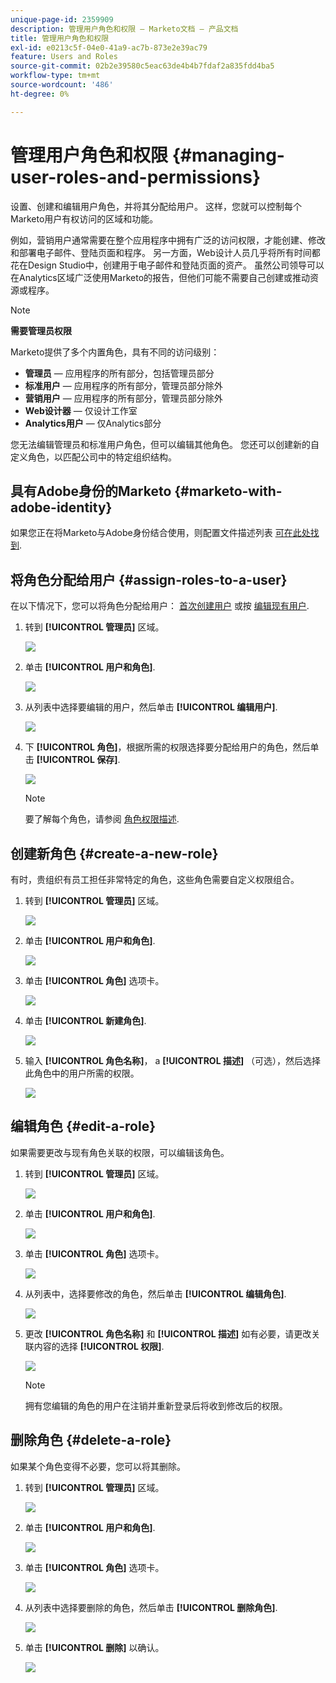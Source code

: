 ```yaml
---
unique-page-id: 2359909
description: 管理用户角色和权限 — Marketo文档 — 产品文档
title: 管理用户角色和权限
exl-id: e0213c5f-04e0-41a9-ac7b-873e2e39ac79
feature: Users and Roles
source-git-commit: 02b2e39580c5eac63de4b4b7fdaf2a835fdd4ba5
workflow-type: tm+mt
source-wordcount: '486'
ht-degree: 0%

---
```


# 管理用户角色和权限 {#managing-user-roles-and-permissions}

设置、创建和编辑用户角色，并将其分配给用户。 这样，您就可以控制每个Marketo用户有权访问的区域和功能。

例如，营销用户通常需要在整个应用程序中拥有广泛的访问权限，才能创建、修改和部署电子邮件、登陆页面和程序。 另一方面，Web设计人员几乎将所有时间都花在Design Studio中，创建用于电子邮件和登陆页面的资产。 虽然公司领导可以在Analytics区域广泛使用Marketo的报告，但他们可能不需要自己创建或推动资源或程序。

>[!NOTE]
>
>**需要管理员权限**

Marketo提供了多个内置角色，具有不同的访问级别：

* **管理员**  — 应用程序的所有部分，包括管理员部分
* **标准用户**  — 应用程序的所有部分，管理员部分除外
* **营销用户**  — 应用程序的所有部分，管理员部分除外
* **Web设计器**  — 仅设计工作室
* **Analytics用户**  — 仅Analytics部分

您无法编辑管理员和标准用户角色，但可以编辑其他角色。 您还可以创建新的自定义角色，以匹配公司中的特定组织结构。

## 具有Adobe身份的Marketo {#marketo-with-adobe-identity}

如果您正在将Marketo与Adobe身份结合使用，则配置文件描述列表 [可在此处找到](/help/marketo/product-docs/administration/marketo-with-adobe-identity/adobe-identity-management-overview.md#profile-levels).

## 将角色分配给用户 {#assign-roles-to-a-user}

在以下情况下，您可以将角色分配给用户： [首次创建用户](/help/marketo/product-docs/administration/users-and-roles/create-delete-edit-and-change-a-user-role.md) 或按 [编辑现有用户](/help/marketo/product-docs/administration/users-and-roles/managing-marketo-users.md).

1. 转到 **[!UICONTROL 管理员]** 区域。

   ![](assets/managing-user-roles-and-permissions-1.png)

1. 单击 **[!UICONTROL 用户和角色]**.

   ![](assets/managing-user-roles-and-permissions-2.png)

1. 从列表中选择要编辑的用户，然后单击 **[!UICONTROL 编辑用户]**.

   ![](assets/managing-user-roles-and-permissions-3.png)

1. 下 **[!UICONTROL 角色]**，根据所需的权限选择要分配给用户的角色，然后单击 **[!UICONTROL 保存]**.

   ![](assets/managing-user-roles-and-permissions-4.png)

   >[!NOTE]
   >
   >要了解每个角色，请参阅 [角色权限描述](/help/marketo/product-docs/administration/users-and-roles/descriptions-of-role-permissions.md).

## 创建新角色 {#create-a-new-role}

有时，贵组织有员工担任非常特定的角色，这些角色需要自定义权限组合。

1. 转到 **[!UICONTROL 管理员]** 区域。

   ![](assets/managing-user-roles-and-permissions-5.png)

1. 单击 **[!UICONTROL 用户和角色]**.

   ![](assets/managing-user-roles-and-permissions-6.png)

1. 单击 **[!UICONTROL 角色]** 选项卡。

   ![](assets/managing-user-roles-and-permissions-7.png)

1. 单击 **[!UICONTROL 新建角色]**.

   ![](assets/managing-user-roles-and-permissions-8.png)

1. 输入 **[!UICONTROL 角色名称]**， a **[!UICONTROL 描述]** （可选），然后选择此角色中的用户所需的权限。

   ![](assets/managing-user-roles-and-permissions-9.png)

## 编辑角色 {#edit-a-role}

如果需要更改与现有角色关联的权限，可以编辑该角色。

1. 转到 **[!UICONTROL 管理员]** 区域。

   ![](assets/managing-user-roles-and-permissions-10.png)

1. 单击 **[!UICONTROL 用户和角色]**.

   ![](assets/managing-user-roles-and-permissions-11.png)

1. 单击 **[!UICONTROL 角色]** 选项卡。

   ![](assets/managing-user-roles-and-permissions-12.png)

1. 从列表中，选择要修改的角色，然后单击 **[!UICONTROL 编辑角色]**.

   ![](assets/managing-user-roles-and-permissions-13.png)

1. 更改 **[!UICONTROL 角色名称]** 和 **[!UICONTROL 描述]** 如有必要，请更改关联内容的选择 **[!UICONTROL 权限]**.

   ![](assets/managing-user-roles-and-permissions-14.png)

   >[!NOTE]
   >
   >拥有您编辑的角色的用户在注销并重新登录后将收到修改后的权限。

## 删除角色 {#delete-a-role}

如果某个角色变得不必要，您可以将其删除。

1. 转到 **[!UICONTROL 管理员]** 区域。

   ![](assets/managing-user-roles-and-permissions-15.png)

1. 单击 **[!UICONTROL 用户和角色]**.

   ![](assets/managing-user-roles-and-permissions-16.png)

1. 单击 **[!UICONTROL 角色]** 选项卡。

   ![](assets/managing-user-roles-and-permissions-17.png)

1. 从列表中选择要删除的角色，然后单击 **[!UICONTROL 删除角色]**.

   ![](assets/managing-user-roles-and-permissions-18.png)

1. 单击 **[!UICONTROL 删除]** 以确认。

   ![](assets/managing-user-roles-and-permissions-19.png)
